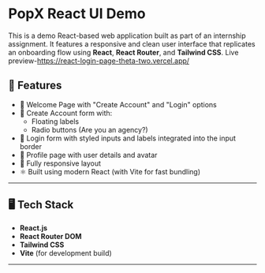 # PopX React UI Demo

This is a demo React-based web application built as part of an internship assignment. It features a responsive and clean user interface that replicates an onboarding flow using **React**, **React Router**, and **Tailwind CSS**.
Live preview-https://react-login-page-theta-two.vercel.app/

## 🚀 Features

- 🌟 Welcome Page with "Create Account" and "Login" options
- 📝 Create Account form with:
  - Floating labels
  - Radio buttons (Are you an agency?)
- 🔐 Login form with styled inputs and labels integrated into the input border
- 👤 Profile page with user details and avatar
- 📱 Fully responsive layout
- ⚛️ Built using modern React (with Vite for fast bundling)

---

## 🖥️ Tech Stack

- **React.js**
- **React Router DOM**
- **Tailwind CSS**
- **Vite** (for development build)

---



